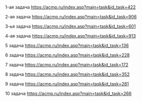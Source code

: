 1-ая задача
https://acmp.ru/index.asp?main=task&id_task=422

2-ая задача
https://acmp.ru/index.asp?main=task&id_task=906

3-ья задача
https://acmp.ru/index.asp?main=task&id_task=601

4-ая задача
https://acmp.ru/index.asp?main=task&id_task=913

5 задача
https://acmp.ru/index.asp?main=task&id_task=136

6 задача
https://acmp.ru/index.asp?main=task&id_task=228

7 задача
https://acmp.ru/index.asp?main=task&id_task=172

8 задача
https://acmp.ru/index.asp?main=task&id_task=352

9 задача
https://acmp.ru/index.asp?main=task&id_task=281

10 задача
https://acmp.ru/index.asp?main=task&id_task=266
